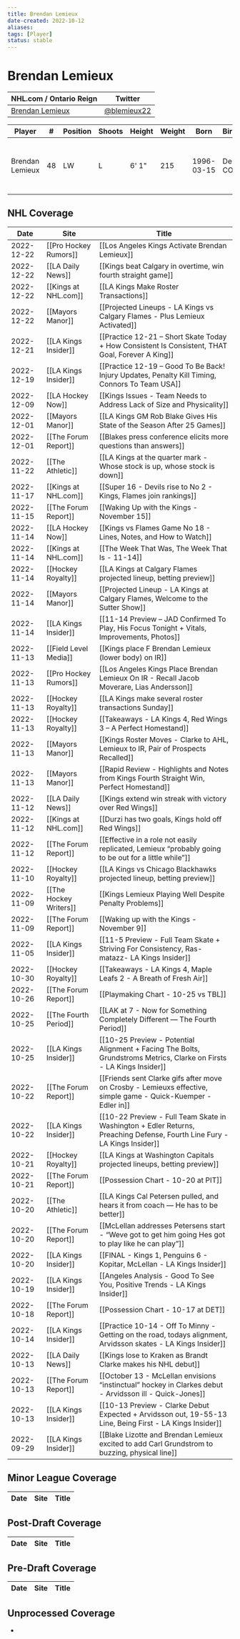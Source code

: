 ```yaml
---
title: Brendan Lemieux
date-created: 2022-10-12
aliases: 
tags: [Player]
status: stable
---
```


# Brendan Lemieux

| NHL.com / Ontario Reign                                               | Twitter                                       |
| --------------------------------------------------------------------- | --------------------------------------------- |
| [Brendan Lemieux](https://www.nhl.com/player/brendan-lemieux-8477962) | [@blemieux22](https://twitter.com/blemieux22) |

| Player          | \#  | Position | Shoots | Height | Weight | Born       | Birthplace      | Draft                                   |
| --------------- | --- | -------- | ------ | ------ | ------ | ---------- | --------------- | --------------------------------------- |
| Brendan Lemieux | 48  | LW       | L      | 6' 1"  | 215    | 1996-03-15 | Denver, CO, USA | 2014 BUF, 2nd rd, 1st pk (31st overall) |

## NHL  Coverage
| Date       | Site                   | Title                                                                                                                     |
| ---------- | ---------------------- | ------------------------------------------------------------------------------------------------------------------------- |
| 2022-12-22 | [[Pro Hockey Rumors]]  | [[Los Angeles Kings Activate Brendan Lemieux]]                                                                            |
| 2022-12-22 | [[LA Daily News]]      | [[Kings beat Calgary in overtime, win fourth straight game]]                                                              |
| 2022-12-22 | [[Kings at NHL.com]]   | [[LA Kings Make Roster Transactions]]                                                                                     |
| 2022-12-22 | [[Mayors Manor]]       | [[Projected Lineups - LA Kings vs Calgary Flames - Plus Lemieux Activated]]                                               |
| 2022-12-21 | [[LA Kings Insider]]   | [[Practice 12-21 – Short Skate Today + How Consistent Is Consistent, THAT Goal, Forever A King]]                          |
| 2022-12-19 | [[LA Kings Insider]]   | [[Practice 12-19 – Good To Be Back! Injury Updates, Penalty Kill Timing, Connors To Team USA]]                            |
| 2022-12-09 | [[LA Hockey Now]]      | [[Kings Issues - Team Needs to Address Lack of Size and Physicality]]                                                     |
| 2022-12-01 | [[Mayors Manor]]       | [[LA Kings GM Rob Blake Gives His State of the Season After 25 Games]]                                                    |
| 2022-12-01 | [[The Forum Report]]   | [[Blakes press conference elicits more questions than answers]]                                                           |
| 2022-11-22 | [[The Athletic]]       | [[LA Kings at the quarter mark - Whose stock is up, whose stock is down]]                                                 |
| 2022-11-17 | [[Kings at NHL.com]]   | [[Super 16 - Devils rise to No 2 - Kings, Flames join rankings]]                                                          |
| 2022-11-15 | [[The Forum Report]]   | [[Waking Up with the Kings - November 15]]                                                                                |
| 2022-11-14 | [[LA Hockey Now]]      | [[Kings vs Flames Game No 18 - Lines, Notes, and How to Watch]]                                                           |
| 2022-11-14 | [[Kings at NHL.com]]   | [[The Week That Was, The Week That Is - 11-14]]                                                                           |
| 2022-11-14 | [[Hockey Royalty]]     | [[LA Kings at Calgary Flames projected lineup, betting preview]]                                                          |
| 2022-11-14 | [[Mayors Manor]]       | [[Projected Lineup - LA Kings at Calgary Flames, Welcome to the Sutter Show]]                                             |
| 2022-11-14 | [[LA Kings Insider]]   | [[11-14 Preview – JAD Confirmed To Play, His Focus Tonight + Vitals, Improvements, Photos]]                               |
| 2022-11-13 | [[Field Level Media]]  | [[Kings place F Brendan Lemieux (lower body) on IR]]                                                                      |
| 2022-11-13 | [[Pro Hockey Rumors]]  | [[Los Angeles Kings Place Brendan Lemieux On IR - Recall Jacob Moverare, Lias Andersson]]                                 |
| 2022-11-13 | [[Hockey Royalty]]     | [[LA Kings make several roster transactions Sunday]]                                                                      |
| 2022-11-13 | [[Hockey Royalty]]     | [[Takeaways - LA Kings 4, Red Wings 3 – A Perfect Homestand]]                                                             |
| 2022-11-13 | [[Mayors Manor]]       | [[Kings Roster Moves - Clarke to AHL, Lemieux to IR, Pair of Prospects Recalled]]                                         |
| 2022-11-13 | [[Mayors Manor]]       | [[Rapid Review - Highlights and Notes from Kings Fourth Straight Win, Perfect Homestand]]                                 |
| 2022-11-12 | [[LA Daily News]]      | [[Kings extend win streak with victory over Red Wings]]                                                                   |
| 2022-11-12 | [[Kings at NHL.com]]   | [[Durzi has two goals, Kings hold off Red Wings]]                                                                         |
| 2022-11-12 | [[The Forum Report]]   | [[Effective in a role not easily replicated, Lemieux “probably going to be out for a little while”]]                      |
| 2022-11-10 | [[Hockey Royalty]]     | [[LA Kings vs Chicago Blackhawks projected lineup, betting preview]]                                                      |
| 2022-11-09 | [[The Hockey Writers]] | [[Kings Lemieux Playing Well Despite Penalty Problems]]                                                                   |
| 2022-11-09 | [[The Forum Report]]   | [[Waking up with the Kings - November 9]]                                                                                 |
| 2022-11-05 | [[LA Kings Insider]]   | [[11-5 Preview - Full Team Skate + Striving For Consistency, Ras-matazz- LA Kings Insider]]                               |
| 2022-10-30 | [[Hockey Royalty]]     | [[Takeaways - LA Kings 4, Maple Leafs 2 - A Breath of Fresh Air]]                                                         |
| 2022-10-26 | [[The Forum Report]]   | [[Playmaking Chart - 10-25 vs TBL]]                                                                                       |
| 2022-10-25 | [[The Fourth Period]]  | [[LAK at 7 - Now for Something Completely Different — The Fourth Period]]                                                 |
| 2022-10-25 | [[LA Kings Insider]]   | [[10-25 Preview - Potential Alignment + Facing The Bolts, Grundstroms Metrics, Clarke on Firsts - LA Kings Insider]]      |
| 2022-10-22 | [[The Forum Report]]   | [[Friends sent Clarke gifs after move on Crosby - Lemieuxs effective, simple game - Quick-Kuemper - Edler in]]            |
| 2022-10-22 | [[LA Kings Insider]]   | [[10-22 Preview - Full Team Skate in Washington + Edler Returns, Preaching Defense, Fourth Line Fury - LA Kings Insider]] |
| 2022-10-21 | [[Hockey Royalty]]     | [[LA Kings at Washington Capitals projected lineups, betting preview]]                                                    |
| 2022-10-21 | [[The Forum Report]]   | [[Possession Chart - 10-20 at PIT]]                                                                                       |
| 2022-10-20 | [[The Athletic]]       | [[LA Kings Cal Petersen pulled, and hears it from coach — He has to be better]]                                           |
| 2022-10-20 | [[The Forum Report]]   | [[McLellan addresses Petersens start - “Weve got to get him going Hes got to play like he can play”]]                     |
| 2022-10-20 | [[LA Kings Insider]]   | [[FINAL - Kings 1, Penguins 6 - Kopitar, McLellan - LA Kings Insider]]                                                    |
| 2022-10-19 | [[LA Kings Insider]]   | [[Angeles Analysis - Good To See You, Positive Trends - LA Kings Insider]]                                                |
| 2022-10-18 | [[The Forum Report]]   | [[Possession Chart - 10-17 at DET]]                                                                                       |
| 2022-10-14 | [[LA Kings Insider]]   | [[Practice 10-14 - Off To Minny - Getting on the road, todays alignment, Arvidsson skates - LA Kings Insider]]            |
| 2022-10-13 | [[LA Daily News]]      | [[Kings lose to Kraken as Brandt Clarke makes his NHL debut]]                                                             |
| 2022-10-13 | [[The Forum Report]]   | [[October 13 - McLellan envisions “instinctual” hockey in Clarkes debut - Arvidsson ill - Quick-Jones]]                   |
| 2022-10-13 | [[LA Kings Insider]]   | [[10-13 Preview - Clarke Debut Expected + Arvidsson out, 19-55-13 Line, Being First - LA Kings Insider]]                  |
| 2022-09-29 | [[LA Kings Insider]]   | [[Blake Lizotte and Brendan Lemieux excited to add Carl Grundstrom to buzzing, physical line]]                            |



## Minor League Coverage
Date | Site |  Title
---|---|---



## Post-Draft Coverage
Date | Site |  Title
---|---|---



## Pre-Draft Coverage
Date | Site |  Title
---|---|---


## Unprocessed Coverage
- 
